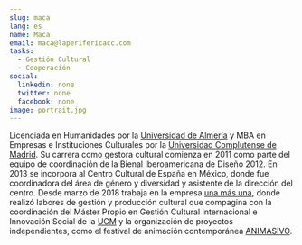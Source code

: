 ```yaml
---
slug: maca
lang: es
name: Maca
email: maca@laperifericacc.com
tasks:
  - Gestión Cultural
  - Cooperación
social:
  linkedin: none
  twitter: none
  facebook: none
image: portrait.jpg
---
```


Licenciada en Humanidades por la [Universidad de Almería](https://www.ual.es/) y
MBA en Empresas e Instituciones Culturales por la [Universidad Complutense de
Madrid](https://www.ucm.es/). Su carrera como gestora cultural comienza en 2011
como parte del equipo de coordinación de la Bienal Iberoamericana de Diseño 2012.
En 2013 se incorpora al Centro Cultural de España en México, donde fue
coordinadora del área de género y diversidad y asistente de la dirección del
centro. Desde marzo de 2018 trabaja en la empresa [una más
una](https://unamasuna.com/), donde realizó labores de gestión y producción
cultural que compagina con la coordinación del Máster Propio en Gestión Cultural
Internacional e Innovación Social de la [UCM](https://www.ucm.es/) y la
organización de proyectos independientes, como el festival de animación
contemporánea [ANIMASIVO](https://www.animasivo.net/).
